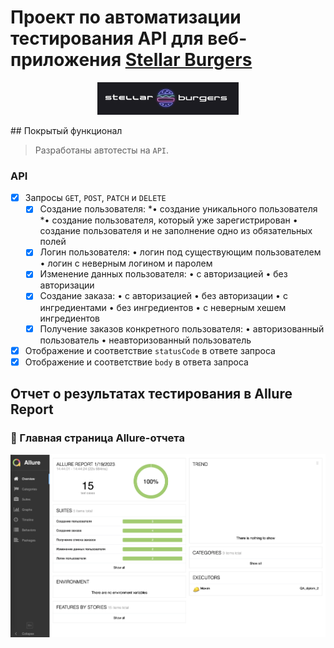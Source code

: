 # Проект по автоматизации тестирования API для веб-приложения [Stellar Burgers](https://stellarburgers.nomoreparties.site)
<p align="center">
 <img width="45%" title="Book Store" src="images/logo.png">
 </p>
## Покрытый функционал

 > Разработаны автотесты на <code>API</code>.

 ### API

 - [x] Запросы <code>GET</code>, <code>POST</code>, <code>PATCH</code> и <code>DELETE</code>
     - [x] Создание пользователя:
           *• создание уникального пользователя
           *• создание пользователя, который уже зарегистрирован
           • создание пользователя и не заполнение одно из обязательных полей
     - [x] Логин пользователя:
           • логин под существующим пользователем
           • логин с неверным логином и паролем
     - [x] Изменение данных пользователя:
           • с авторизацией
           • без авторизации
     - [x] Создание заказа:
           • с авторизацией
           • без авторизации
           • с ингредиентами
           • без ингредиентов
           • с неверным хешем ингредиентов
     - [x] Получение заказов конкретного пользователя:
           • авторизованный пользователь
           • неавторизованный пользователь
 - [x] Отображение и соответствие <code>statusCode</code> в ответе запроса
 - [x] Отображение и соответствие <code>body</code> в ответа запроса
 ## Отчет о результатах тестирования в Allure Report
 ### :dart: Главная страница Allure-отчета
 <p align="center">
 <img title="Allure_report" src="images/allure_report.png">
 </p>
 
